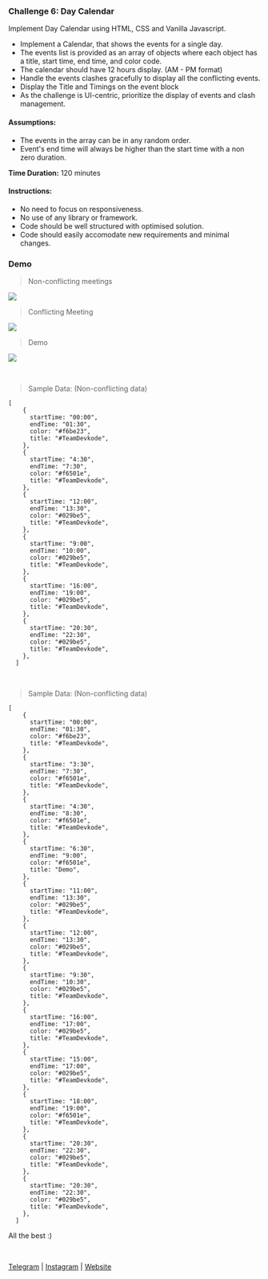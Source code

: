 ### Challenge 6: Day Calendar

Implement Day Calendar using HTML, CSS and Vanilla Javascript.

- Implement a Calendar, that shows the events for a single day.
- The events list is provided as an array of objects where each object has a title, start time, end time, and color code.
- The calendar should have 12 hours display. (AM - PM format)
- Handle the events clashes gracefully to display all the conflicting events.
- Display the Title and Timings on the event block
- As the challenge is UI-centric, prioritize the display of events and clash management.

#### Assumptions:

- The events in the array can be in any random order.
- Event's end time will always be higher than the start time with a non zero duration.

**Time Duration:** 120 minutes

#### Instructions:

- No need to focus on responsiveness.
- No use of any library or framework.
- Code should be well structured with optimised solution.
- Code should easily accomodate new requirements and minimal changes.

### Demo

> Non-conflicting meetings

![](./images/1.png)

> Conflicting Meeting

![](./images/2.png)

> Demo

![](./images/3.gif)

<br />

> Sample Data: (Non-conflicting data)

```
[
    {
      startTime: "00:00",
      endTime: "01:30",
      color: "#f6be23",
      title: "#TeamDevkode",
    },
    {
      startTime: "4:30",
      endTime: "7:30",
      color: "#f6501e",
      title: "#TeamDevkode",
    },
    {
      startTime: "12:00",
      endTime: "13:30",
      color: "#029be5",
      title: "#TeamDevkode",
    },
    {
      startTime: "9:00",
      endTime: "10:00",
      color: "#029be5",
      title: "#TeamDevkode",
    },
    {
      startTime: "16:00",
      endTime: "19:00",
      color: "#029be5",
      title: "#TeamDevkode",
    },
    {
      startTime: "20:30",
      endTime: "22:30",
      color: "#029be5",
      title: "#TeamDevkode",
    },
  ]
```

<br />

> Sample Data: (Non-conflicting data)

```
[
    {
      startTime: "00:00",
      endTime: "01:30",
      color: "#f6be23",
      title: "#TeamDevkode",
    },
    {
      startTime: "3:30",
      endTime: "7:30",
      color: "#f6501e",
      title: "#TeamDevkode",
    },
    {
      startTime: "4:30",
      endTime: "8:30",
      color: "#f6501e",
      title: "#TeamDevkode",
    },
    {
      startTime: "6:30",
      endTime: "9:00",
      color: "#f6501e",
      title: "Demo",
    },
    {
      startTime: "11:00",
      endTime: "13:30",
      color: "#029be5",
      title: "#TeamDevkode",
    },
    {
      startTime: "12:00",
      endTime: "13:30",
      color: "#029be5",
      title: "#TeamDevkode",
    },
    {
      startTime: "9:30",
      endTime: "10:30",
      color: "#029be5",
      title: "#TeamDevkode",
    },
    {
      startTime: "16:00",
      endTime: "17:00",
      color: "#029be5",
      title: "#TeamDevkode",
    },
    {
      startTime: "15:00",
      endTime: "17:00",
      color: "#029be5",
      title: "#TeamDevkode",
    },
    {
      startTime: "18:00",
      endTime: "19:00",
      color: "#f6501e",
      title: "#TeamDevkode",
    },
    {
      startTime: "20:30",
      endTime: "22:30",
      color: "#029be5",
      title: "#TeamDevkode",
    },
    {
      startTime: "20:30",
      endTime: "22:30",
      color: "#029be5",
      title: "#TeamDevkode",
    },
  ]

```

All the best :)

<br />

[Telegram](http://t.me/teamdevkode) | [Instagram](https://www.instagram.com/devkode.io/) | [Website](https://learn.devkode.io/)
